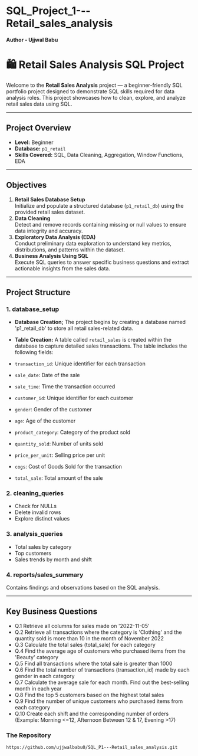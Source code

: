 # SQL_Project_1---Retail_sales_analysis
**Author - Ujjwal Babu**

# 🛍️ Retail Sales Analysis SQL Project

Welcome to the **Retail Sales Analysis** project — a beginner-friendly SQL portfolio project designed to demonstrate SQL skills required for data analysis roles. This project showcases how to clean, explore, and analyze retail sales data using SQL.

---

## Project Overview

- **Level:** Beginner
- **Database:** `p1_retail`
- **Skills Covered:** SQL, Data Cleaning, Aggregation, Window Functions, EDA

---


## Objectives
1. **Retail Sales Database Setup**  
   Initialize and populate a structured database (`p1_retail_db`) using the provided retail sales dataset.
2. **Data Cleaning**  
   Detect and remove records containing missing or null values to ensure data integrity and accuracy.
3. **Exploratory Data Analysis (EDA)**  
   Conduct preliminary data exploration to understand key metrics, distributions, and patterns within the dataset.
4. **Business Analysis Using SQL**  
   Execute SQL queries to answer specific business questions and extract actionable insights from the sales data.

---

##  Project Structure

### 1. database_setup
- **Database Creation;**
The project begins by creating a database named 'p1_retail_db' to store all retail sales-related data.

- **Table Creation:**
A table called `retail_sales` is created within the database to capture detailed sales transactions. The table includes the following fields:

- `transaction_id`: Unique identifier for each transaction  
- `sale_date`: Date of the sale  
- `sale_time`: Time the transaction occurred  
- `customer_id`: Unique identifier for each customer  
- `gender`: Gender of the customer  
- `age`: Age of the customer  
- `product_category`: Category of the product sold  
- `quantity_sold`: Number of units sold  
- `price_per_unit`: Selling price per unit  
- `cogs`: Cost of Goods Sold for the transaction  
- `total_sale`: Total amount of the sale

### 2. cleaning_queries
- Check for NULLs
- Delete invalid rows
- Explore distinct values

### 3. analysis_queries
- Total sales by category
- Top customers
- Sales trends by month and shift

### 4. reports/sales_summary
Contains findings and observations based on the SQL analysis.

---

## Key Business Questions

- Q.1 Retrieve all columns for sales made on '2022-11-05'
- Q.2 Retrieve all transactions where the category is 'Clothing' and the quantity sold is more than 10 in the month of November 2022
- Q.3 Calculate the total sales (total_sale) for each category
- Q.4 Find the average age of customers who purchased items from the 'Beauty' category
- Q.5 Find all transactions where the total sale is greater than 1000
- Q.6 Find the total number of transactions (transaction_id) made by each gender in each category
- Q.7 Calculate the average sale for each month. Find out the best-selling month in each year
- Q.8 Find the top 5 customers based on the highest total sales
- Q.9 Find the number of unique customers who purchased items from each category
- Q.10 Create each shift and the corresponding number of orders (Example: Morning <=12, Afternoon Between 12 & 17, Evening >17)


### The Repository

```bash
https://github.com/ujjwalbabu0/SQL_P1---Retail_sales_analysis.git
